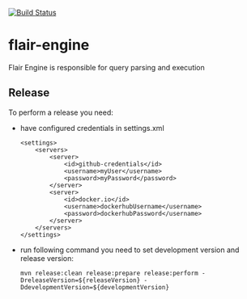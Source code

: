 [![Build Status](https://dev.azure.com/VizCentric/Flair%20BI/_apis/build/status/viz-centric.flair-engine?branchName=master)](https://dev.azure.com/VizCentric/Flair%20BI/_build/latest?definitionId=8&branchName=master)

# flair-engine
Flair Engine is responsible for query parsing and execution


## Release

To perform a release you need:
*  have configured credentials in settings.xml

    ```
    <settings>  
        <servers>  
            <server>
                <id>github-credentials</id>  
                <username>myUser</username>  
                <password>myPassword</password>  
            </server>
            <server>
                <id>docker.io</id>
                <username>dockerhubUsername</username>
                <password>dockerhubPassword</username>
            </server>
        </servers>
    </settings>   
    ```
* run following command you need to set development version and release version:

   ``` 
   mvn release:clean release:prepare release:perform -DreleaseVersion=${releaseVersion} -DdevelopmentVersion=${developmentVersion}
   ```
